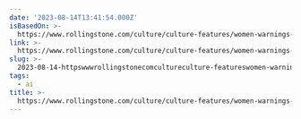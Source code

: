 ```yaml
---
date: '2023-08-14T13:41:54.000Z'
isBasedOn: >-
  https://www.rollingstone.com/culture/culture-features/women-warnings-ai-danger-risk-before-chatgpt-1234804367/amp/
link: >-
  https://www.rollingstone.com/culture/culture-features/women-warnings-ai-danger-risk-before-chatgpt-1234804367/amp/
slug: >-
  2023-08-14-httpswwwrollingstonecomcultureculture-featureswomen-warnings-ai-danger-risk-before-chatgpt-1234804367amp
tags:
  - ai
title: >-
  https://www.rollingstone.com/culture/culture-features/women-warnings-ai-danger-risk-before-chatgpt-1234804367/amp/
---
```


